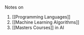 Notes on
1. [[Programming Languages]]
2. [[Machine Learning Algorithms]]
3. [[Masters Courses]] in AI 